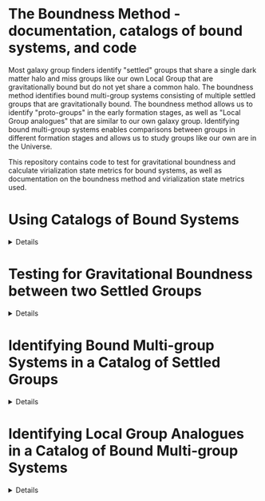 # The Boundness Method - documentation, catalogs of bound systems, and code

Most galaxy group finders identify "settled" groups that share a single dark matter halo and miss groups like our own Local Group that are gravitationally bound but do not yet share a common halo. The boundness method identifies bound multi-group systems consisting of multiple settled groups that are gravitationally bound. The boundness method allows us to identify "proto-groups"  in the early formation stages, as well as "Local Group analogues" that are similar to our own galaxy group. Identifying bound multi-group systems enables comparisons between groups in different formation stages and allows us to study  groups like our own are in the Universe.  

This repository contains code to test for gravitational boundness and calculate virialization state metrics for bound systems, as well as  documentation on the boundness method and virialization state metrics used.

# Using Catalogs of Bound Systems
<details>
  <summary>Details</summary>
  We test for gravitational boundess between neighboring settled groups (galaxy groups that share a common dark matter halo) to identify groups in early formation stages, including Local Group analogues. Below is a list of new attributes included in the catalog of bound systems in RESOLVE, ECO, and the mock catalogs. 
  
  * `bound`: 1/0 flag for whether a galaxy is a member of a bound multi-group systems.
  * `lga`: 1/0 flag for whether a galaxy is a member of a Local Group analogue
  * `grp_bound`: Group ID for bound system. If `bound = 0`, `grp_bound` and settled group ID `grp` match. If `bound = 1`, `grp_bound` is a unique ID for the bound mutli-group system.
  * `R337`: Virial radius of settled group. 
  
    R<sub>337</sub> = (3 * 10<sup>logmh</sup>/4&pi; &Delta;<sub>mean</sub> &Omega;<sub>m</sub> &rho;<sub>crit</sub>)<sup>1/3</sup>
  
    Calculated using h=0.7, &Delta;<sub>mean</sub>=337, &rho;<sub>crit</sub> = 2.787e11 h<sup>2</sup> Msun/Mpc<sup>3</sup> and &Omega;<sub>m</sub> = 0.3075.
  
 For all attributes below, the quantity listed applies to the settled group if `bound` = 0. If `bound` = 1 the quantity applies to the bound multi-group system.
  * `grpn_bound`: Number of galaxies in bound system.
  * `logmh337_bound`: Summed total of all halo masses in a bound system, using a halo mass convention of 337 times the background density.
  * `Rproj_bound`: Projected radius of bound system, calculated using method from Eckert+2017
  * `ad_alpha`: Alpha value obtained from Anderson-Darling test for bound systems with more than five members (`ad_alpha` = 0 if N<6). A higher `ad_alpha` means the system is more virialized. 
  * `t_cross` (Gyr): System crossing time for bound systems with more than one member (`t_cross` = 0 if N=1). We calculate crossing time following Firth+2006 as the average projected distance of group members from the group's coordinate center divided by the average velocity of group members. Systems with shorter crossing times are more virialized.
  * `grp_loggascontent`: Log of group integrated gas-to-stellar mass ratio. We use the `logmgas` column in RESOLVE and ECO for gas masses. 
  * `ur_colorgap`: Difference in u-r color between group central (galaxy with brightest r-magnitude) and brightest satellite, as in Eckert+2017             </details>
  
# Testing for Gravitational Boundness between two Settled Groups
  <details>
  We calculate whether two settled groups are gravitationally bound by comparing the relative velocity between the two groups to the escape velocity from one group at the location of the other group. If the relative velocity is smaller than the escape velocity, then the groups are bound. 
    
    
  
  **Calculating Escape Velocity**
    <details>
      We calculate the escape velocity from a chosen settled group at the distance of a neighboring settled group. Each settled group is treated as a point particle. 
      We use the equation
    v<sub>esc</sub> = (2GM/R<sub>grp-grp</sub>) <sup>1/2</sup>
    to calculate the escape velocity. M is the mass of the chosen group, calculated by summing the stellar and HI masses of each galaxy in the settled group with the halo mass of the group estimated using halo abundance matching (HAM). R<sub>grp-grp</sub> is the distance between the two groups. We calculate the projected distance between groups, R<sub>grp-grp (2D)</sub> using the Haversine formula. 
      
  We use the mock catalogs to correct for projection effects and approximate the 3D distance between group centers. For every pair of nearest neighbor groups in the mocks, we calculate the projected distance between groups using the Haversine formula. We also the true 3D distance between groups using the undistorted line-of-sight positions available in the mocks:
      
  R<sub>grp-grp (3D)</sub> = (R<sub>grp-grp(LOS)<sup>2</sup> + R<sub>grp-grp(2D)</sub><sup>2</sup>)<sup>1/2</sup>. 
      
  We create a distribution of R<sub>grp-grp (3D)</sub> / R<sub>grp-grp (2D)</sub> for every pair of nearest neighbor groups in the mocks. When testing for boundness in RESOLVE or ECO, we multiply the distribution of R<sub>grp-grp (3D)</sub> / R<sub>grp-grp (2D)</sub> from the mocks by the calculated R<sub>grp-grp (2D)</sub> for the pair of groups we're testing in RESOVLE or ECO, creating a distribution of possible R<sub>grp-grp (3D)</sub> values for that pair of groups. We use this distribution to calculate a probability of boundess, as described below. 
      
![forgithub_rgrpgrpdist](https://user-images.githubusercontent.com/46827591/123892771-70cf2c00-d918-11eb-86b5-c5550bf0f77f.png)
    </details>
    
  **Calculating Relative Velocity between Groups**
    <details>
      We calculate the relative velocity between a chosen settled group and its neighbor group along the line-of-sight,
      v<sub>grp-grp (LOS)</sub> = |cz<sub>LOS, chosen group</sub>| - |cz<sub>LOS, neighbor group</sub>|. To approximate the 3D relative velocity between groups, we correct for projection effects using a similar method as described above for the escape velocity. For each pair of nearest neighbor groups in the mocks, we calculate v<sub>grp-grp (LOS)</sub>. We use the 3D velocity componenets for each galaxy in the mocks to calculate the 3D velocity of each settled group, and then calculate the relative 3D velocity between nearest neigbhbor groups. We create a distribution of v<sub>grp-grp (3D)</sub> / v<sub>grp-grp (LOS)</sub>. 
      
![forgithub_vgrpgrpdist](https://user-images.githubusercontent.com/46827591/123893005-d6bbb380-d918-11eb-88eb-ee9a9d294ffa.png)

      
When testing whether a pair of groups in RESOLVE or ECO are bound, we multiply the calculated v<sub>grp-grp (LOS)</sub> for that pair of groups by the v<sub>grp-grp (3D)</sub> / v<sub>grp-grp (LOS)</sub> distribution and use the resulting distribution of possible v<sub>grp-grp (3D)</sub> for that pair of groups to calculate a probability of boundness, as described below. 
    </details>
    
  **Calculating Probability of Boundness**
    <details>
      Two settled groups are gravitationally bound if v<sub>esc (3D)</sub> > v<sub>grp-grp (3D)</sub>. We calculate the probability that a pair of groups is gravitationally bound using the distributions of v<sub>esc (3D)</sub> and v<sub>grp-grp (3D)</sub>.  We use Monte Carlo sampling with 10,000 samples each from the two distributions. We compare each pair of samples, and calculate the probability of boundness as the fraction of all samples where v<sub>esc (3D)</sub> > v<sub>grp-grp (3D)</sub>. In order for the groups to be considered part of the same bound multi-group system (`bound` = 1), the probability that the groups are bound must be greater than 90%. 
    </details>
    
    
  </details>
  

# Identifying Bound Multi-group Systems in a Catalog of Settled Groups
  <details>

  **Step 1: Identify nearest neighbor settled groups**
    
  We start with a catalog of "settled" groups that share a common dark matter halo, identified with FoF, the RESOLVE-G3 group finding algorithm (https://github.com/zhutchens1/g3groups) or another settled group finder. 
    
  We use a KD-Tree nearest neighbor search (https://docs.scipy.org/doc/scipy/reference/generated/scipy.spatial.KDTree.html) to identify the 40 nearest neighbor settled groups to each settled group in the survey. 
  
  **Step 2: Test for gravitational boundness between neighboring settled groups**
    
  For each settled group in the group catalog:
    
  2a) Test whether "chosen" group is bound to nearest settled group
    
  If nearest neighbor groups are bound:
    
  2b) Assign groups the same `grp_bound` value and set `bound` = 1
    
  2c) Repeat steps 2a and 2b with incresasingly distant neighbors until chosen group is not bound to the neighboring group
    
  If nearest neighbor groups are not bound, the chosen group is not a member of a bound multi-group system, and the algorithm proceeds to the next settled group to test for boundness. 
    
  Settled groups are added to a bound multi-group system if they are bound to any other settled group already part of the bound multi-group system, so bound multi-group systems can continue to grow after they are first defined.
      
  **Step 3: Calculate properties of bound multi-group systems**
    
  Once boundness testing is finished, we calculate the properties of bound multi-group systems listed in the section "Using Catalogs of Bound Systems"
</details>
    
# Identifying Local Group Analogues in a Catalog of Bound Multi-group Systems
  <details>
    To identify galaxy group slike our own, we identify Local Group (LG) analogues that are a subset of bound multi-group systems. Each contains two giant galaxies, analogues for the Milky Way (MW) and Andromeda (M31), and their satellites identified by the settled group finder. To qualify as a LG analogue, a bound multi-group system must satisfy the following constraints:
    
  * Mass constraint (following Carlesi et al., 2019): the settled groups containing the MW and M31 analogues must each have a halo mass of at least 5x10<sup>11</sup>/h, and the two groups must have a combined halo mass of no more than 5x10<sup>12</sup>/h. The halo mass of the M31 analogue must be no more than 3 times greater than the halo mass of the MW analogue. 
  * The MW and M31 analogues must be separated by between 0.35-1.25 Mpc/h. We use our method for correcting for projection effects (see above) to estimate the 3D distance between galaxies, taking the distance between galaxies to be the median of the distribution of possible R<sub>grp-grp (3D)</sub> values. 
  * The settled groups containing the MW and M31 analogues must be gravitationally bound.
  * To ensure that the MW and M31 analogues are isolated from nearby large groups, the settled groups containing the MW and M31 analogues must not be bound to any other groups with halo mass above the gas-richness threshhold scale of 10<sup>11.5</sup> M<sub>sun</sub>.
  </details>


